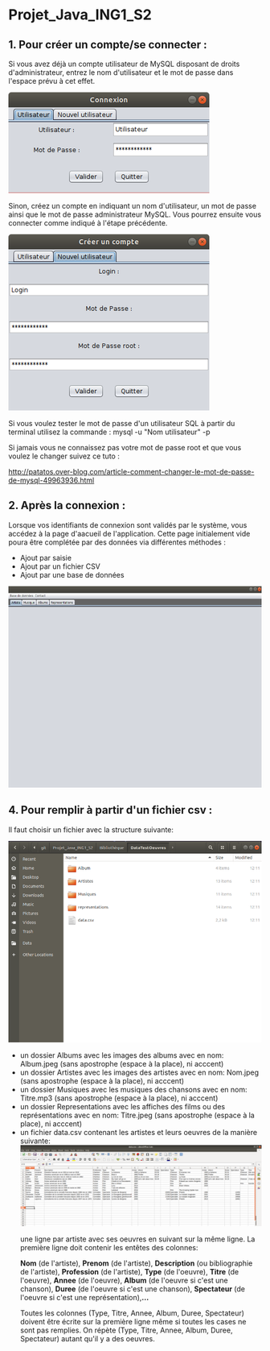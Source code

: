 # Projet_Java_ING1_S2

## 1. Pour créer un compte/se connecter :

Si vous avez déjà un compte utilisateur de MySQL disposant de droits d'administrateur, entrez le nom d'utilisateur et le mot de passe dans l'espace prévu à cet effet.

<img src="ImageReadMe/connexion.png" lab="Connexion">

Sinon, créez un compte en indiquant un nom d'utilisateur, un mot de passe ainsi que le mot de passe administrateur MySQL. Vous pourrez ensuite vous connecter comme indiqué à l'étape précédente.

<img src="ImageReadMe/creerCompte.png" lab="Créer compte">

Si vous voulez tester le mot de passe d'un utilisateur SQL à partir du terminal utilisez la commande : 
mysql -u "Nom utilisateur" -p

Si jamais vous ne connaissez pas votre mot de passe root et que vous voulez le changer suivez ce tuto :

<a>http://patatos.over-blog.com/article-comment-changer-le-mot-de-passe-de-mysql-49963936.html</a>

## 2. Après la connexion : 

Lorsque vos identifiants de connexion sont validés par le système, vous accédez à la page d'aacueil de l'application. Cette page initialement vide poura être complétée par des données via différentes méthodes : 
<ul>
 <li>Ajout par saisie</li>
 <li>Ajout par un fichier CSV</li>
 <li>Ajout par une base de données</li>
</ul>

<img src="ImageReadMe/post_connexion.png" lab="Page d'accueil" height="400" >

## 4. Pour remplir à partir d'un fichier csv :

Il faut choisir un fichier avec la structure suivante:

<img src="ImageReadMe/dossie.png" lab="Structure du dossier a importer" height="400" >
<ul>
 <li>un dossier Albums avec les images des albums avec en nom: Album.jpeg (sans apostrophe (espace à la place), ni acccent) </li>


 <li>un dossier Artistes avec les images des artistes avec en nom: Nom.jpeg (sans apostrophe (espace à la place), ni acccent)</li>


 <li>un dossier Musiques avec les musiques des chansons avec en nom: Titre.mp3 (sans apostrophe (espace à la place), ni acccent)</li>


 <li>un dossier Representations avec les affiches des films ou des représentations avec en nom: Titre.jpeg (sans apostrophe (espace à la place), ni acccent)</li>
  
  
 <li>un fichier data.csv contenant les artistes et leurs oeuvres de la manière suivante:

<img src="ImageReadMe/csv.png" lab="Structure du fichier csv importé">

une ligne par artiste avec ses oeuvres en suivant sur la même ligne.
La première ligne doit contenir les entêtes des colonnes:

**Nom** (de l'artiste), **Prenom** (de l'artiste), **Description** (ou bibliographie de l'artiste), **Profession** (de l'artiste), **Type** (de l'oeuvre), **Titre** (de l'oeuvre), **Annee** (de l'oeuvre), **Album** (de l'oeuvre si c'est une chanson), **Duree** (de l'oeuvre si c'est une chanson), **Spectateur** (de l'oeuvre si c'est une représentation),**...**

Toutes les colonnes (Type, Titre, Annee, Album, Duree, Spectateur) doivent être écrite sur la première ligne même si toutes les cases ne sont pas remplies. On répète (Type, Titre, Annee, Album, Duree, Spectateur) autant qu'il y a des oeuvres.
</li>
